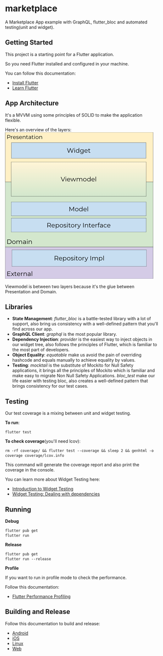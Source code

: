 # marketplace

A Marketplace App example with GraphQL, flutter_bloc and automated testing(unit and widget).

## Getting Started

This project is a starting point for a Flutter application.

So you need Flutter installed and configured in your machine.

You can follow this documentation:
- [Install Flutter](https://flutter.dev/docs/get-started/install)
- [Learn Flutter](https://flutter.dev/docs)

## App Architecture

It's a MVVM using some principles of SOLID to make the application flexible.

Here's an overview of the layers:
![Architecture Layers Overview](architecture_overview.png)

Viewmodel is between two layers because it's the glue between Presentation and Domain.

## Libraries
- **State Management**: *flutter_bloc* is a battle-tested library with a lot of support, also bring us consistency with a well-defined pattern that you'll find across our app.
- **GraphQL Client**: *graphql* is the most popular library.
- **Dependency Injection**: *provider* is the easiest way to inject objects in our widget tree, also follows the principles of Flutter, which is familiar to the most part of developers.
- **Object Equality**: *equatable* make us avoid the pain of overriding hashcode and equals manually to achieve equality by values. 
- **Testing**: *mocktail* is the substitute of Mockito for Null Safety applications, it brings all the principles of Mockito which is familiar and make easy to migrate Non Null Safety Applications. 
*bloc_test* make our life easier with testing bloc, also creates a well-defined pattern that brings consistency for our test cases.

## Testing

Our test coverage is a mixing between unit and widget testing.

**To run**:
```
flutter test
```
**To check coverage**(you'll need lcov):
```
rm -rf coverage/ && flutter test --coverage && sleep 2 && genhtml -o coverage coverage/lcov.info
```
This command will generate the coverage report and also print the coverage in the console.

You can learn more about Widget Testing here:
- [Introduction to Widget Testing](https://flutter.dev/docs/cookbook/testing/widget/introduction)
- [Widget Testing: Dealing with dependencies](https://medium.com/flutterando/widget-testing-dealing-with-dependencies-c429fc90a9b5)

## Running

**Debug**
```
flutter pub get
flutter run
```

**Release**
```
flutter pub get
flutter run --release
```

**Profile**

If you want to run in profile mode to check the performance.

Follow this documentation:
- [Flutter Performance Profiling](https://flutter.dev/docs/perf/rendering/ui-performance) 

## Building and Release

Follow this documentation to build and release:
- [Android](https://flutter.dev/docs/deployment/android)
- [iOS](https://flutter.dev/docs/deployment/ios)
- [Linux](https://flutter.dev/docs/deployment/linux)
- [Web](https://flutter.dev/docs/deployment/linux)





